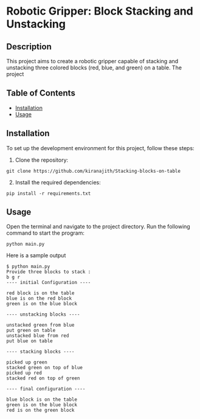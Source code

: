 # Robotic Gripper: Block Stacking and Unstacking

## Description
This project aims to create a robotic gripper capable of stacking and unstacking three colored blocks (red, blue, and green) on a table. The project 

## Table of Contents
- [Installation](#installation)
- [Usage](#usage)

## Installation
To set up the development environment for this project, follow these steps:

1. Clone the repository:
```
git clone https://github.com/kiranajith/Stacking-blocks-on-table
```

2. Install the required dependencies:
```
pip install -r requirements.txt
```
## Usage

Open the terminal and navigate to the project directory.
Run the following command to start the program:
```
python main.py
```
Here is a sample output
```
$ python main.py
Provide three blocks to stack :
b g r
---- initial Configuration ----

red block is on the table
blue is on the red block
green is on the blue block

---- unstacking blocks ----

unstacked green from blue
put green on table
unstacked blue from red
put blue on table

---- stacking blocks ----

picked up green
stacked green on top of blue
picked up red
stacked red on top of green

---- final configuration ----

blue block is on the table
green is on the blue block
red is on the green block
```
